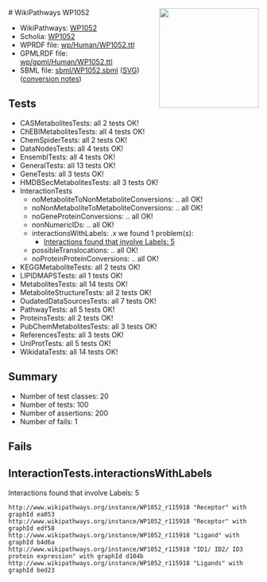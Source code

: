 <img style="float: right; width: 200px" src="../logo.png" />
# WikiPathways WP1052

* WikiPathways: [WP1052](https://identifiers.org/wikipathways:WP1052)
* Scholia: [WP1052](https://scholia.toolforge.org/wikipathways/WP1052)
* WPRDF file: [wp/Human/WP1052.ttl](../wp/Human/WP1052.ttl)
* GPMLRDF file: [wp/gpml/Human/WP1052.ttl](../wp/gpml/Human/WP1052.ttl)
* SBML file: [sbml/WP1052.sbml](../sbml/WP1052.sbml) ([SVG](../sbml/WP1052.svg)) ([conversion notes](../sbml/WP1052.txt))

## Tests
* CASMetabolitesTests: all 2 tests OK!
* ChEBIMetabolitesTests: all 4 tests OK!
* ChemSpiderTests: all 2 tests OK!
* DataNodesTests: all 4 tests OK!
* EnsemblTests: all 4 tests OK!
* GeneralTests: all 13 tests OK!
* GeneTests: all 3 tests OK!
* HMDBSecMetabolitesTests: all 3 tests OK!
* InteractionTests
    * noMetaboliteToNonMetaboliteConversions: .. all OK!
    * noNonMetaboliteToMetaboliteConversions: .. all OK!
    * noGeneProteinConversions: .. all OK!
    * nonNumericIDs: .. all OK!
    * interactionsWithLabels: .x we found 1 problem(s):
        * [Interactions found that involve Labels: 5](#630d267c)
    * possibleTranslocations: .. all OK!
    * noProteinProteinConversions: .. all OK!
* KEGGMetaboliteTests: all 2 tests OK!
* LIPIDMAPSTests: all 1 tests OK!
* MetabolitesTests: all 14 tests OK!
* MetaboliteStructureTests: all 2 tests OK!
* OudatedDataSourcesTests: all 7 tests OK!
* PathwayTests: all 5 tests OK!
* ProteinsTests: all 2 tests OK!
* PubChemMetabolitesTests: all 3 tests OK!
* ReferencesTests: all 3 tests OK!
* UniProtTests: all 5 tests OK!
* WikidataTests: all 14 tests OK!


## Summary

* Number of test classes: 20
* Number of tests: 100
* Number of assertions: 200
* Number of fails: 1

## Fails

<a name="630d267c" />

## InteractionTests.interactionsWithLabels

Interactions found that involve Labels: 5
```
http://www.wikipathways.org/instance/WP1052_r115918 "Receptor" with graphId ea053
http://www.wikipathways.org/instance/WP1052_r115918 "Receptor" with graphId edf58
http://www.wikipathways.org/instance/WP1052_r115918 "Ligand" with graphId b4d6a
http://www.wikipathways.org/instance/WP1052_r115918 "ID1/ ID2/ ID3 protein expression" with graphId d104b
http://www.wikipathways.org/instance/WP1052_r115918 "Ligands" with graphId bed23
```

